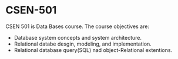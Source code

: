 # CSEN-501
CSEN 501 is Data Bases course.
The course objectives are:
* Database system concepts and system architecture.
* Relational databe desgin, modeling, and implementation.
* Relational database query(SQL) nad object-Relational extentions.

